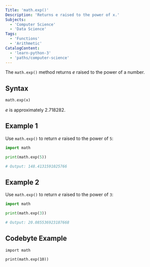 ```yaml
---
Title: 'math.exp()'
Description: 'Returns e raised to the power of x.'
Subjects:
  - 'Computer Science'
  - 'Data Science'
Tags:
  - 'Functions'
  - 'Arithmetic'
CatalogContent:
  - 'learn-python-3'
  - 'paths/computer-science'
---
```


The `math.exp()` method returns _e_ raised to the power of a number.

## Syntax

```py
math.exp(x)
```

_e_ is approximately 2.718282.

## Example 1

Use `math.exp()` to return _e_ raised to the power of `5`:

```python
import math

print(math.exp(5))

# Output: 148.4131591025766
```

## Example 2

Use `math.exp()` to return _e_ raised to the power of `3`:

```python
import math

print(math.exp(3))

# Output: 20.085536923187668
```

## Codebyte Example

```codebyte/py
import math

print(math.exp(10))
```
